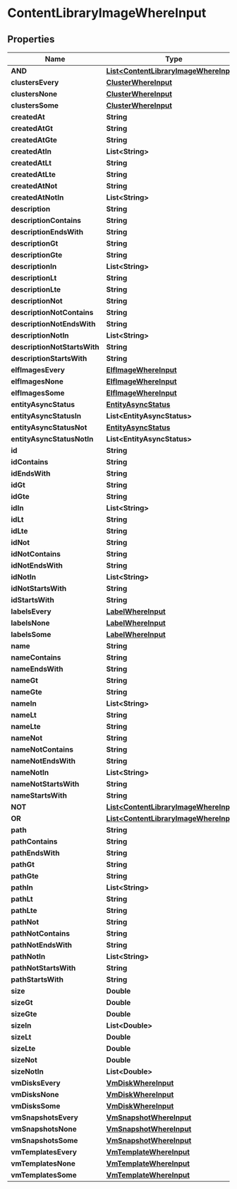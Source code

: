 

# ContentLibraryImageWhereInput


## Properties

Name | Type | Description | Notes
------------ | ------------- | ------------- | -------------
**AND** | [**List&lt;ContentLibraryImageWhereInput&gt;**](ContentLibraryImageWhereInput.md) |  |  [optional]
**clustersEvery** | [**ClusterWhereInput**](ClusterWhereInput.md) |  |  [optional]
**clustersNone** | [**ClusterWhereInput**](ClusterWhereInput.md) |  |  [optional]
**clustersSome** | [**ClusterWhereInput**](ClusterWhereInput.md) |  |  [optional]
**createdAt** | **String** |  |  [optional]
**createdAtGt** | **String** |  |  [optional]
**createdAtGte** | **String** |  |  [optional]
**createdAtIn** | **List&lt;String&gt;** |  |  [optional]
**createdAtLt** | **String** |  |  [optional]
**createdAtLte** | **String** |  |  [optional]
**createdAtNot** | **String** |  |  [optional]
**createdAtNotIn** | **List&lt;String&gt;** |  |  [optional]
**description** | **String** |  |  [optional]
**descriptionContains** | **String** |  |  [optional]
**descriptionEndsWith** | **String** |  |  [optional]
**descriptionGt** | **String** |  |  [optional]
**descriptionGte** | **String** |  |  [optional]
**descriptionIn** | **List&lt;String&gt;** |  |  [optional]
**descriptionLt** | **String** |  |  [optional]
**descriptionLte** | **String** |  |  [optional]
**descriptionNot** | **String** |  |  [optional]
**descriptionNotContains** | **String** |  |  [optional]
**descriptionNotEndsWith** | **String** |  |  [optional]
**descriptionNotIn** | **List&lt;String&gt;** |  |  [optional]
**descriptionNotStartsWith** | **String** |  |  [optional]
**descriptionStartsWith** | **String** |  |  [optional]
**elfImagesEvery** | [**ElfImageWhereInput**](ElfImageWhereInput.md) |  |  [optional]
**elfImagesNone** | [**ElfImageWhereInput**](ElfImageWhereInput.md) |  |  [optional]
**elfImagesSome** | [**ElfImageWhereInput**](ElfImageWhereInput.md) |  |  [optional]
**entityAsyncStatus** | [**EntityAsyncStatus**](EntityAsyncStatus.md) |  |  [optional]
**entityAsyncStatusIn** | **List&lt;EntityAsyncStatus&gt;** |  |  [optional]
**entityAsyncStatusNot** | [**EntityAsyncStatus**](EntityAsyncStatus.md) |  |  [optional]
**entityAsyncStatusNotIn** | **List&lt;EntityAsyncStatus&gt;** |  |  [optional]
**id** | **String** |  |  [optional]
**idContains** | **String** |  |  [optional]
**idEndsWith** | **String** |  |  [optional]
**idGt** | **String** |  |  [optional]
**idGte** | **String** |  |  [optional]
**idIn** | **List&lt;String&gt;** |  |  [optional]
**idLt** | **String** |  |  [optional]
**idLte** | **String** |  |  [optional]
**idNot** | **String** |  |  [optional]
**idNotContains** | **String** |  |  [optional]
**idNotEndsWith** | **String** |  |  [optional]
**idNotIn** | **List&lt;String&gt;** |  |  [optional]
**idNotStartsWith** | **String** |  |  [optional]
**idStartsWith** | **String** |  |  [optional]
**labelsEvery** | [**LabelWhereInput**](LabelWhereInput.md) |  |  [optional]
**labelsNone** | [**LabelWhereInput**](LabelWhereInput.md) |  |  [optional]
**labelsSome** | [**LabelWhereInput**](LabelWhereInput.md) |  |  [optional]
**name** | **String** |  |  [optional]
**nameContains** | **String** |  |  [optional]
**nameEndsWith** | **String** |  |  [optional]
**nameGt** | **String** |  |  [optional]
**nameGte** | **String** |  |  [optional]
**nameIn** | **List&lt;String&gt;** |  |  [optional]
**nameLt** | **String** |  |  [optional]
**nameLte** | **String** |  |  [optional]
**nameNot** | **String** |  |  [optional]
**nameNotContains** | **String** |  |  [optional]
**nameNotEndsWith** | **String** |  |  [optional]
**nameNotIn** | **List&lt;String&gt;** |  |  [optional]
**nameNotStartsWith** | **String** |  |  [optional]
**nameStartsWith** | **String** |  |  [optional]
**NOT** | [**List&lt;ContentLibraryImageWhereInput&gt;**](ContentLibraryImageWhereInput.md) |  |  [optional]
**OR** | [**List&lt;ContentLibraryImageWhereInput&gt;**](ContentLibraryImageWhereInput.md) |  |  [optional]
**path** | **String** |  |  [optional]
**pathContains** | **String** |  |  [optional]
**pathEndsWith** | **String** |  |  [optional]
**pathGt** | **String** |  |  [optional]
**pathGte** | **String** |  |  [optional]
**pathIn** | **List&lt;String&gt;** |  |  [optional]
**pathLt** | **String** |  |  [optional]
**pathLte** | **String** |  |  [optional]
**pathNot** | **String** |  |  [optional]
**pathNotContains** | **String** |  |  [optional]
**pathNotEndsWith** | **String** |  |  [optional]
**pathNotIn** | **List&lt;String&gt;** |  |  [optional]
**pathNotStartsWith** | **String** |  |  [optional]
**pathStartsWith** | **String** |  |  [optional]
**size** | **Double** |  |  [optional]
**sizeGt** | **Double** |  |  [optional]
**sizeGte** | **Double** |  |  [optional]
**sizeIn** | **List&lt;Double&gt;** |  |  [optional]
**sizeLt** | **Double** |  |  [optional]
**sizeLte** | **Double** |  |  [optional]
**sizeNot** | **Double** |  |  [optional]
**sizeNotIn** | **List&lt;Double&gt;** |  |  [optional]
**vmDisksEvery** | [**VmDiskWhereInput**](VmDiskWhereInput.md) |  |  [optional]
**vmDisksNone** | [**VmDiskWhereInput**](VmDiskWhereInput.md) |  |  [optional]
**vmDisksSome** | [**VmDiskWhereInput**](VmDiskWhereInput.md) |  |  [optional]
**vmSnapshotsEvery** | [**VmSnapshotWhereInput**](VmSnapshotWhereInput.md) |  |  [optional]
**vmSnapshotsNone** | [**VmSnapshotWhereInput**](VmSnapshotWhereInput.md) |  |  [optional]
**vmSnapshotsSome** | [**VmSnapshotWhereInput**](VmSnapshotWhereInput.md) |  |  [optional]
**vmTemplatesEvery** | [**VmTemplateWhereInput**](VmTemplateWhereInput.md) |  |  [optional]
**vmTemplatesNone** | [**VmTemplateWhereInput**](VmTemplateWhereInput.md) |  |  [optional]
**vmTemplatesSome** | [**VmTemplateWhereInput**](VmTemplateWhereInput.md) |  |  [optional]



